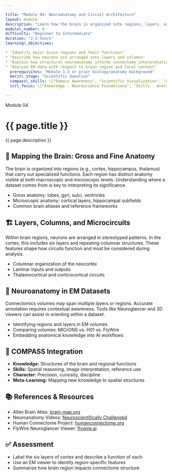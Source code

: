 ```yaml
---

title: "Module 04: Neuroanatomy and Circuit Architecture"
layout: module
description: "Learn how the brain is organized into regions, layers, and systems—and how those structures shape connectivity."
module\_number: 4
difficulty: "Beginner to Intermediate"
duration: "2-3 hours"
learning\_objectives:

* "Identify major brain regions and their functions"
* "Describe how neurons are arranged into layers and columns"
* "Explain how structural neuroanatomy informs connectome interpretation"
* "Analyze EM data with respect to brain region and local context"
  prerequisites: "Module 1-3 or prior biology/anatomy background"
  merit\_stage: "Scientific Question"
  compass\_skills: \["Domain Awareness", "Scientific Visualization", "Attention to Detail"]
  ccr\_focus: \["Knowledge - Neuroscience Foundations", "Skills - Analytical Thinking"]

---
```


<div class="main-content">
  <div class="hero">
    <div class="hero-content">
      <span class="module-number">Module 04</span>
      <h1>{{ page.title }}</h1>
      <p class="hero-subtitle">{{ page.description }}</p>
    </div>
  </div>

  <section class="section">
    <h2>🧭 Mapping the Brain: Gross and Fine Anatomy</h2>
    <p>The brain is organized into regions (e.g., cortex, hippocampus, thalamus) that carry out specialized functions. Each region has distinct anatomy visible at both macroscopic and microscopic levels. Understanding where a dataset comes from is key to interpreting its significance.</p>
    <ul>
      <li>Gross anatomy: lobes, gyri, sulci, ventricles</li>
      <li>Microscopic anatomy: cortical layers, hippocampal subfields</li>
      <li>Common brain atlases and reference frameworks</li>
    </ul>
  </section>

  <section class="section">
    <h2>🏗️ Layers, Columns, and Microcircuits</h2>
    <p>Within brain regions, neurons are arranged in stereotyped patterns. In the cortex, this includes six layers and repeating columnar structures. These features shape how circuits function and must be considered during analysis.</p>
    <ul>
      <li>Columnar organization of the neocortex</li>
      <li>Laminar inputs and outputs</li>
      <li>Thalamocortical and corticocortical circuits</li>
    </ul>
  </section>

  <section class="section">
    <h2>🔬 Neuroanatomy in EM Datasets</h2>
    <p>Connectomics volumes may span multiple layers or regions. Accurate annotation requires contextual awareness. Tools like Neuroglancer and 3D viewers can assist in orienting within a dataset.</p>
    <ul>
      <li>Identifying regions and layers in EM volumes</li>
      <li>Comparing volumes: MICrONS vs. H01 vs. FlyWire</li>
      <li>Embedding anatomical knowledge into AI workflows</li>
    </ul>
  </section>

  <section class="section">
    <h2>🎯 COMPASS Integration</h2>
    <ul>
      <li><strong>Knowledge:</strong> Structures of the brain and regional functions</li>
      <li><strong>Skills:</strong> Spatial reasoning, image interpretation, reference use</li>
      <li><strong>Character:</strong> Precision, curiosity, discipline</li>
      <li><strong>Meta-Learning:</strong> Mapping new knowledge to spatial structures</li>
    </ul>
  </section>

  <section class="section">
    <h2>📚 References & Resources</h2>
    <ul>
      <li>Allen Brain Atlas: <a href="https://portal.brain-map.org">brain-map.org</a></li>
      <li>Neuroanatomy Videos: <a href="https://www.youtube.com/@NeuroscientificallyChallenged">Neuroscientifically Challenged</a></li>
      <li>Human Connectome Project: <a href="https://www.humanconnectome.org">humanconnectome.org</a></li>
      <li>FlyWire Neuroglancer Viewer: <a href="https://flywire.ai">flywire.ai</a></li>
    </ul>
  </section>

  <section class="section">
    <h2>✅ Assessment</h2>
    <ul>
      <li>Label the six layers of cortex and describe a function of each</li>
      <li>Use an EM viewer to identify region-specific features</li>
      <li>Summarize how brain region impacts connectome structure</li>
    </ul>
  </section>
</div>
